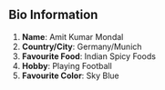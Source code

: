 ## Bio Information ##

1. **Name**: Amit Kumar Mondal
2. **Country/City**: Germany/Munich
3. **Favourite Food**: Indian Spicy Foods
4. **Hobby**: Playing Football
5. **Favourite Color**: Sky Blue
